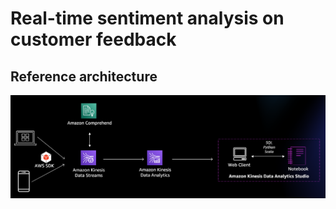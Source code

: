 # Real-time sentiment analysis on customer feedback

## Reference architecture

![kda1](/images/kda1.PNG)

